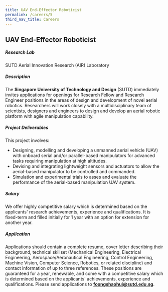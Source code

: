 ```yaml
---
title: UAV End-Effector Roboticist
permalink: /careers/5
third_nav_title: Careers
---
```

## UAV End-Effector Roboticist
##### Research Lab
SUTD Aerial Innovation Research (AIR) Laboratory
  
##### Description  
The **Singapore University of Technology and Design** (SUTD) immediately invites applications for openings for Research Fellow and Research Engineer positions in the areas of design and development of novel aerial robotics. Researchers will work closely with a multidisciplinary team of scientists, designers and engineers to design and develop an aerial robotic platform with agile manipulation capability. 
  
##### Project Deliverables
This project involves:
* Designing, modelling and developing a unmanned aerial vehicle (UAV) with onboard serial and/or parallel-based manipulators for advanced tasks requiring manipulation at high altitudes.
* Devising and integrating lightweight sensors and actuators to allow the aerial-based manipulator to be controlled and commanded.
* Simulation and experimental trials to asses and evaluate the performance of the aerial-based manipulation UAV system.
   
##### Salary
We offer highly competitive salary which is determined based on the applicants' research achievements, experience and qualifications. It is fixed-term and filled initially for 1 year with an option for extension for another year. 
  
##### Application  
Applications should contain a complete resume, cover letter describing their background, technical skillset (Mechanical Engineering, Electrical Engineering, Aerospace/Aeronautical Engineering, Control Engineering, Machine Vision, Computer Science, Robotics, or related discipline) and contact information of up to three references. These positions are guaranteed for a year, renewable, and come with a competitive salary which is determined based on the applicants' achievements, experience and qualifications. Please send applications to **[foongshaohui@sutd.edu.sg](foongshaohui@sutd.edu.sg)**.